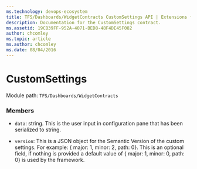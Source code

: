 ```yaml
---
ms.technology: devops-ecosystem
title: TFS/Dashboards/WidgetContracts CustomSettings API | Extensions for Azure DevOps Services
description: Documentation for the CustomSettings contract.
ms.assetid: 19CB39FF-952A-4071-BED8-48F4DE45F082
author: chcomley
ms.topic: article
ms.author: chcomley
ms.date: 08/04/2016
---
```


# CustomSettings

Module path: `TFS/Dashboards/WidgetContracts`

### Members

- `data`: string. This is the user input in configuration pane that has been serialized to string.

- `version`: This is a JSON object for the Semantic Version of the custom settings. For example: { major: 1, minor: 2, path: 0}.
  This is an optional field, if nothing is provided a default value of { major: 1, minor: 0, path: 0} is used by the framework.
